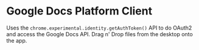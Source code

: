 # Google Docs Platform Client

Uses the `chrome.experimental.identity.getAuthToken()` API to do OAuth2 and
access the Google Docs API. Drag n' Drop files from the desktop onto the app.
